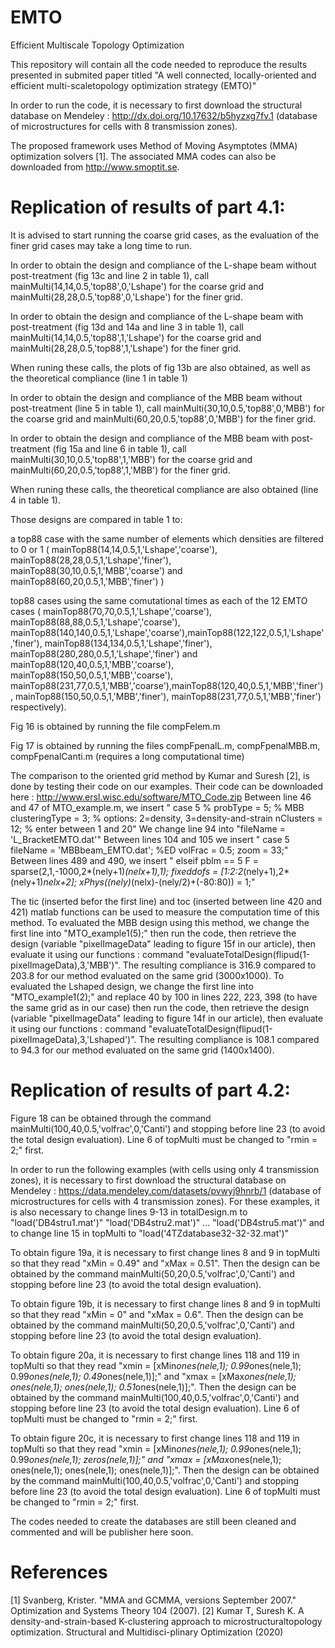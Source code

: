 # EMTO
Efficient Multiscale Topology Optimization

This repository will contain all the code needed to reproduce the results presented in submited paper titled "A well connected, locally-oriented and efficient multi-scaletopology optimization strategy (EMTO)"

In order to run the code, it is necessary to first download the structural database on Mendeley : http://dx.doi.org/10.17632/b5hyzxg7fv.1 (database of microstructures for cells with 8 transmission zones).

The proposed framework uses Method of Moving Asymptotes (MMA) optimization solvers [1]. The associated MMA codes can also be downloaded from http://www.smoptit.se. 


# Replication of results of part 4.1:
It is advised to start running the coarse grid cases, as the evaluation of the finer grid cases may take a long time to run.

In order to obtain the design and compliance of the L-shape beam without post-treatment (fig 13c and line 2 in table 1), call mainMulti(14,14,0.5,'top88',0,'Lshape') for the coarse grid and mainMulti(28,28,0.5,'top88',0,'Lshape') for the finer grid.

In order to obtain the design and compliance of the L-shape beam with post-treatment (fig 13d and 14a and line 3 in table 1), call mainMulti(14,14,0.5,'top88',1,'Lshape') for the coarse grid and mainMulti(28,28,0.5,'top88',1,'Lshape') for the finer grid.

When runing these calls, the plots of fig 13b are also obtained, as well as the theoretical compliance (line 1 in table 1)

In order to obtain the design and compliance of the MBB beam without post-treatment (line 5 in table 1), call mainMulti(30,10,0.5,'top88',0,'MBB') for the coarse grid and mainMulti(60,20,0.5,'top88',0,'MBB') for the finer grid.

In order to obtain the design and compliance of the MBB beam with post-treatment (fig 15a and line 6 in table 1), call mainMulti(30,10,0.5,'top88',1,'MBB') for the coarse grid and mainMulti(60,20,0.5,'top88',1,'MBB') for the finer grid.

When runing these calls, the theoretical compliance are also obtained (line 4 in table 1).


Those designs are compared in table 1 to:

a top88 case with the same number of elements which densities are filtered to 0 or 1 ( mainTop88(14,14,0.5,1,'Lshape','coarse'), mainTop88(28,28,0.5,1,'Lshape','finer'), mainTop88(30,10,0.5,1,'MBB','coarse') and mainTop88(60,20,0.5,1,'MBB','finer') )

top88 cases using the same comutational times as each of the 12 EMTO cases ( mainTop88(70,70,0.5,1,'Lshape','coarse'), mainTop88(88,88,0.5,1,'Lshape','coarse'), mainTop88(140,140,0.5,1,'Lshape','coarse'),mainTop88(122,122,0.5,1,'Lshape','finer'), mainTop88(134,134,0.5,1,'Lshape','finer'), mainTop88(280,280,0.5,1,'Lshape','finer') and mainTop88(120,40,0.5,1,'MBB','coarse'), mainTop88(150,50,0.5,1,'MBB','coarse'), mainTop88(231,77,0.5,1,'MBB','coarse'),mainTop88(120,40,0.5,1,'MBB','finer'), mainTop88(150,50,0.5,1,'MBB','finer'), mainTop88(231,77,0.5,1,'MBB','finer') respectively).

Fig 16 is obtained by running the file compFelem.m

Fig 17 is obtained by running the files compFpenalL.m, compFpenalMBB.m, compFpenalCanti.m (requires a long computational time)

The comparison to the oriented grid method by Kumar and Suresh [2], is done by testing their code on our examples. Their code can be downloaded here : http://www.ersl.wisc.edu/software/MTO_Code.zip
Between line 46 and 47 of MTO_example.m, we insert 
"    case 5 %
        probType = 5; % MBB
        clusteringType = 3; % options: 2=density, 3=density-and-strain
        nClusters = 12;  %  enter between 1 and 20"
We change line 94 into "fileName = 'L_BracketEMTO.dat'"
Between lines 104 and 105 we insert 
"    case 5
        fileName = 'MBBbeam_EMTO.dat'; %ED
        volFrac = 0.5;
        zoom = 33;"
Between lines 489 and 490, we insert
"    elseif pblm == 5
        F = sparse(2,1,-1000,2*(nely+1)*(nelx+1),1);
        fixeddofs = [1:2:2*(nely+1),2*(nely+1)*nelx+2];
        xPhys((nely)*(nelx)-(nely/2)+(-80:80)) = 1;"


The tic (inserted befor the first line) and toc (inserted between line 420 and 421) matlab functions can be used to measure the computation time of this method.
To evaluated the MBB design using this method, we change the first line into "MTO_example1(5);" then run the code, then retrieve the design (variable "pixelImageData" leading to figure 15f in our article), then evaluate it using our functions : command "evaluateTotalDesign(flipud(1-pixelImageData),3,'MBB')". The resulting compliance is 316.9 compared to 203.8 for our method evaluated on the same grid (3000x1000).
To evaluated the Lshaped design, we change the first line into "MTO_example1(2);" and replace 40 by 100 in lines 222, 223, 398 (to have the same grid as in our case) then run the code, then retrieve the design (variable "pixelImageData" leading to figure 14f in our article), then evaluate it using our functions : command "evaluateTotalDesign(flipud(1-pixelImageData),3,'Lshaped')". The resulting compliance is 108.1 compared to 94.3 for our method evaluated on the same grid (1400x1400).


# Replication of results of part 4.2:

Figure 18 can be obtained through the command mainMulti(100,40,0.5,'volfrac',0,'Canti') and stopping before line 23 (to avoid the total design evaluation). Line 6 of topMulti must be changed to "rmin = 2;" first.

In order to run the following examples (with cells using only 4 transmission zones), it is necessary to first download the structural database on Mendeley : https://data.mendeley.com/datasets/pvwyj9hnrb/1 (database of microstructures for cells with 4 transmission zones). For these examples, it is also necessary to change lines 9-13 in totalDesign.m to "load('DB4stru1.mat')"  "load('DB4stru2.mat')"  ...   "load('DB4stru5.mat')"  and to change line 15 in topMulti to "load('4TZdatabase32-32-32.mat')"

To obtain figure 19a, it is necessary to first change lines 8 and 9 in topMulti so that they read "xMin = 0.49" and "xMax = 0.51". Then the design can be obtained by the command mainMulti(50,20,0.5,'volfrac',0,'Canti') and stopping before line 23 (to avoid the total design evaluation).

To obtain figure 19b, it is necessary to first change lines 8 and 9 in topMulti so that they read "xMin = 0" and "xMax = 0.6". Then the design can be obtained by the command mainMulti(50,20,0.5,'volfrac',0,'Canti') and stopping before line 23 (to avoid the total design evaluation).

To obtain figure 20a, it is necessary to first change lines 118 and 119 in topMulti so that they read "xmin = [xMin*ones(nele,1); 0.99*ones(nele,1); 0.99*ones(nele,1); 0.49*ones(nele,1)];" and "xmax = [xMax*ones(nele,1); ones(nele,1); ones(nele,1); 0.51*ones(nele,1)];". Then the design can be obtained by the command mainMulti(100,40,0.5,'volfrac',0,'Canti') and stopping before line 23 (to avoid the total design evaluation). Line 6 of topMulti must be changed to "rmin = 2;" first.

To obtain figure 20c, it is necessary to first change lines 118 and 119 in topMulti so that they read "xmin = [xMin*ones(nele,1); 0.99*ones(nele,1); 0.99*ones(nele,1); zeros(nele,1)];" and "xmax = [xMax*ones(nele,1); ones(nele,1); ones(nele,1); ones(nele,1)];". Then the design can be obtained by the command mainMulti(100,40,0.5,'volfrac',0,'Canti') and stopping before line 23 (to avoid the total design evaluation). Line 6 of topMulti must be changed to "rmin = 2;" first.


The codes needed to create the databases are still been cleaned and commented and will be publisher here soon.

# References
[1] Svanberg, Krister. "MMA and GCMMA, versions September 2007." Optimization and Systems Theory 104 (2007).
[2] Kumar T, Suresh K.  A density-and-strain-based K-clustering approach to microstructuraltopology optimization. Structural and Multidisci-plinary Optimization (2020)   
